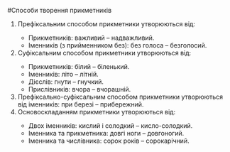 #Способи творення прикметникiв

<ol>
<li>Префiксальним способом прикметники утворюються вiд:</li>
    <ul>
    <li> Прикметникiв: важливий – надважливий.</li>
    <li> Iменникiв (з прийменником без): без голоса – безголосий.</li>
    </ul>
<li> Суфiксальним способом прикметники утворюються вiд:</li>
    <ul>
    <li> Прикметникiв: бiлий – бiленький.</li>
    <li> Iменникiв: лiто – лiтнiй.</li>
    <li> Дiєслiв: гнути – гнучкий.</li>
    <li> Прислiвникiв: вчора – вчорашнiй.</li>
    </ul>
<li> Префiксально-суфiксальним способом прикметники утворюються вiд iменникiв: при березi – прибережний.</li>
<li> Основоскладанням прикметники утворюються вiд:</li>
    <ul>
    <li> Двох iменникiв: кислий i солодкий – кисло-солодкий.</li>
    <li> Iменника та прикметника: довгi ноги – довгоногий.</li>
    <li> Iменника та числiвника: сорок рокiв – сорокарiчний.</li>
    </ul>
</ol>
